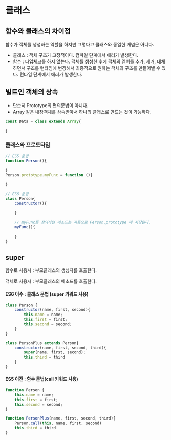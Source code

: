 # 클래스



## 함수와 클래스의 차이점

함수가 객체를 생성하는 역할을 하지만 그렇다고 클래스와 동일한 개념은 아니다. 

- 클래스 : 객체 구조가 고정적이다. 컴파일 단계에서 에러가 발생한다.
- 함수 : 타입체크를 하지 않는다. 객체를 생성한 후에 객체의 멤버를 추가, 제거, 대체하면서 구조를 런타임에 변경해서 최종적으로 원하는 객체의 구조를 만들어낼 수 있다. 런타임 단계에서 에러가 발생한다. 



## 빌트인 객체의 상속

- 단순히 Prototype의 편의문법이 아니다. 
- Array 같은 내장객체를 상속받아서 하나의 클래스로 만드는 것이 가능하다.

```javascript
const Data = class extends Array{
    
}
```





### 클래스와 프로토타입

```javascript
// ES5 문법
function Person(){
    
}
Person.prototype.myFunc = function (){
    
}

// ES6 문법
class Person{
    constructor(){
        
    }
    
    // myFunc를 정의하면 메소드는 자동으로 Person.prototype 에 저장된다. 
    myFunc(){
        
    }
}
```



## super

함수로 사용시 : 부모클래스의 생성자를 호출한다.

객체로 사용시 : 부모클래스의 메소드를 호출한다.



#### ES6 이수 : 클래스 문법 (super 키워드 사용)

```javascript
class Person {
    constructor(name, first, second){
    	this.name = name;
		this.first = first;
		this.second = second;    
    }
}

class PersonPlus extends Person{
	constructor(name, first, second, third){
        super(name, first, second);
        this.third = third
    }  
}
```



#### ES5 이전 : 함수 문법(call 키워드 사용)

```javascript
function Person {
	this.name = name;
	this.first = first;
	this.second = second;    
}

function PersonPlus(name, first, second, third){
    Person.call(this, name, first, second)
    this.third = third
}
```

